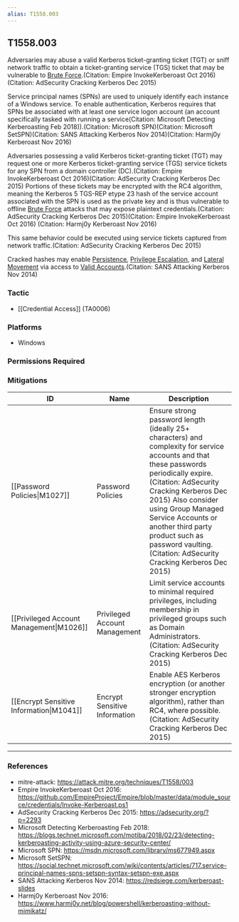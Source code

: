 ```yaml
---
alias: T1558.003
---
```


## T1558.003

Adversaries may abuse a valid Kerberos ticket-granting ticket (TGT) or sniff network traffic to obtain a ticket-granting service (TGS) ticket that may be vulnerable to [Brute Force](https://attack.mitre.org/techniques/T1110).(Citation: Empire InvokeKerberoast Oct 2016)(Citation: AdSecurity Cracking Kerberos Dec 2015) 

Service principal names (SPNs) are used to uniquely identify each instance of a Windows service. To enable authentication, Kerberos requires that SPNs be associated with at least one service logon account (an account specifically tasked with running a service(Citation: Microsoft Detecting Kerberoasting Feb 2018)).(Citation: Microsoft SPN)(Citation: Microsoft SetSPN)(Citation: SANS Attacking Kerberos Nov 2014)(Citation: Harmj0y Kerberoast Nov 2016)

Adversaries possessing a valid Kerberos ticket-granting ticket (TGT) may request one or more Kerberos ticket-granting service (TGS) service tickets for any SPN from a domain controller (DC).(Citation: Empire InvokeKerberoast Oct 2016)(Citation: AdSecurity Cracking Kerberos Dec 2015) Portions of these tickets may be encrypted with the RC4 algorithm, meaning the Kerberos 5 TGS-REP etype 23 hash of the service account associated with the SPN is used as the private key and is thus vulnerable to offline [Brute Force](https://attack.mitre.org/techniques/T1110) attacks that may expose plaintext credentials.(Citation: AdSecurity Cracking Kerberos Dec 2015)(Citation: Empire InvokeKerberoast Oct 2016) (Citation: Harmj0y Kerberoast Nov 2016)

This same behavior could be executed using service tickets captured from network traffic.(Citation: AdSecurity Cracking Kerberos Dec 2015)

Cracked hashes may enable [Persistence](https://attack.mitre.org/tactics/TA0003), [Privilege Escalation](https://attack.mitre.org/tactics/TA0004), and [Lateral Movement](https://attack.mitre.org/tactics/TA0008) via access to [Valid Accounts](https://attack.mitre.org/techniques/T1078).(Citation: SANS Attacking Kerberos Nov 2014)


### Tactic
- [[Credential Access]] (TA0006)

### Platforms
- Windows

### Permissions Required

### Mitigations

| ID | Name | Description |
| --- | --- | --- |
| [[Password Policies\|M1027]] | Password Policies | Ensure strong password length (ideally 25+ characters) and complexity for service accounts and that these passwords periodically expire.(Citation: AdSecurity Cracking Kerberos Dec 2015) Also consider using Group Managed Service Accounts or another third party product such as password vaulting.(Citation: AdSecurity Cracking Kerberos Dec 2015) |
| [[Privileged Account Management\|M1026]] | Privileged Account Management | Limit service accounts to minimal required privileges, including membership in privileged groups such as Domain Administrators.(Citation: AdSecurity Cracking Kerberos Dec 2015) |
| [[Encrypt Sensitive Information\|M1041]] | Encrypt Sensitive Information | Enable AES Kerberos encryption (or another stronger encryption algorithm), rather than RC4, where possible.(Citation: AdSecurity Cracking Kerberos Dec 2015) |


---
### References

- mitre-attack: https://attack.mitre.org/techniques/T1558/003
- Empire InvokeKerberoast Oct 2016: https://github.com/EmpireProject/Empire/blob/master/data/module_source/credentials/Invoke-Kerberoast.ps1
- AdSecurity Cracking Kerberos Dec 2015: https://adsecurity.org/?p=2293
- Microsoft Detecting Kerberoasting Feb 2018: https://blogs.technet.microsoft.com/motiba/2018/02/23/detecting-kerberoasting-activity-using-azure-security-center/
- Microsoft SPN: https://msdn.microsoft.com/library/ms677949.aspx
- Microsoft SetSPN: https://social.technet.microsoft.com/wiki/contents/articles/717.service-principal-names-spns-setspn-syntax-setspn-exe.aspx
- SANS Attacking Kerberos Nov 2014: https://redsiege.com/kerberoast-slides
- Harmj0y Kerberoast Nov 2016: https://www.harmj0y.net/blog/powershell/kerberoasting-without-mimikatz/
